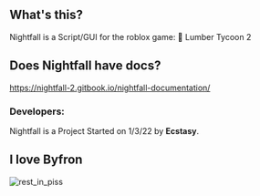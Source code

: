 ## What's this?
Nightfall is a Script/GUI for the roblox game: 🌳 Lumber Tycoon 2

## Does Nightfall have docs?
https://nightfall-2.gitbook.io/nightfall-documentation/

### Developers:
Nightfall is a Project Started on 1/3/22 by **Ecstasy**.


## I love Byfron
![rest_in_piss](https://user-images.githubusercontent.com/59181303/236354874-8be95ab4-deb7-4483-a9d9-f36ccc9fa58b.png)
